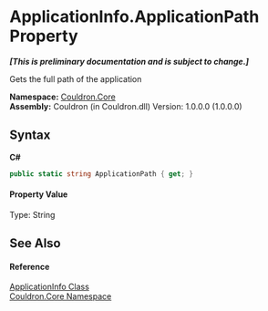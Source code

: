 # ApplicationInfo.ApplicationPath Property 
 _**\[This is preliminary documentation and is subject to change.\]**_

Gets the full path of the application

**Namespace:**&nbsp;<a href="N_Couldron_Core">Couldron.Core</a><br />**Assembly:**&nbsp;Couldron (in Couldron.dll) Version: 1.0.0.0 (1.0.0.0)

## Syntax

**C#**<br />
``` C#
public static string ApplicationPath { get; }
```


#### Property Value
Type: String

## See Also


#### Reference
<a href="T_Couldron_Core_ApplicationInfo">ApplicationInfo Class</a><br /><a href="N_Couldron_Core">Couldron.Core Namespace</a><br />